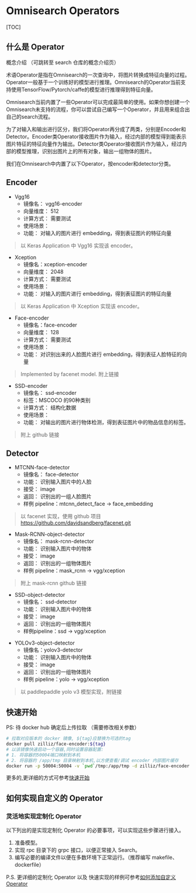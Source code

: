 # Omnisearch Operators
[TOC]

## 什么是 Operator

概念介绍 （可跳转至 search 仓库的概念介绍页）

术语Operator是指在Omnisearch的一次查询中，将图片转换成特征向量的过程。Operator一般基于一个训练好的模型进行推理。Omnisearch的Operator当前支持使用TensorFlow/Pytorch/caffe的模型进行推理得到特征向量。

Omnisearch当前内置了一些Operator可以完成最简单的使用。如果你想创建一个Omnisearch未支持的流程，你可以尝试自己编写一个Operator，并且用来组合出自己的search流程。

为了对输入和输出进行区分，我们将Operator再分成了两类，分别是Encoder和Detector。Encoder类Operator接收图片作为输入，经过内部的模型得到能表示图片特征的特征向量作为输出。Detector类Operator接收图片作为输入，经过内部的模型推理，识别出图片上的所有对象，输出一组物体的图片。

我们在Omnisearch中内置了以下Operator，按encoder和detector分类。

## Encoder

- Vgg16
  - 镜像名： vgg16-encoder
  - 向量维度： 512
  - 计算方式： 需要测试
  - 使用场景：
  - 功能： 对输入的图片进行 embedding，得到表征图片的特征向量

> 以 Keras Application 中 Vgg16 实现该 encoder。
- Xception
  - 镜像名：xception-encoder
  - 向量维度： 2048
  - 计算方式： 需要测试
  - 使用场景：
  - 功能： 对输入的图片进行 embedding，得到表征图片的特征向量

> 以 Keras Application 中 Xception 实现该 encoder。

- Face-encoder
  - 镜像名：face-encoder
  - 向量维度： 128
  - 计算方式： 需要测试
  - 使用场景：
  - 功能： 对识别出来的人脸图片进行 embedding，得到表征人脸特征的向量
  
> Implemented by facenet model. 附上链接

- SSD-encoder
  - 镜像名： ssd-encoder
  - 标签：MSCOCO 的90种类别
  - 计算方式： 结构化数据
  - 使用场景：
  - 功能： 对输出的图片进行物体检测，得到表征图片中的物品信息的标签。
> 附上 github 链接

## Detector
- MTCNN-face-detector
  - 镜像名： face-detector
  - 功能： 识别输入图片中的人脸
  - 接受： image
  - 返回： 识别出的一组人脸图片
  - 样例 pipeline：mtcnn_detect_face -> face_embedding

> 以 facenet 实现，使用 github 项目 https://github.com/davidsandberg/facenet.git

- Mask-RCNN-object-detector
  - 镜像名： mask-rcnn-detector
  - 功能： 识别输入图片中的物体
  - 接受： image
  - 返回： 识别出的一组物体图片
  - 样例 pipeline：mask_rcnn -> vgg/xception

> 附上 mask-rcnn github 链接

- SSD-object-detector
  - 镜像名： ssd-detector
  - 功能： 识别输入图片中的物体
  - 接受： image
  - 返回： 识别出的一组物体图片
  - 样例pipeline：ssd -> vgg/xception

>

- YOLOv3-object-detector
  - 镜像名：yolov3-detector
  - 功能： 识别输入图片中的物体
  - 接受： image
  - 返回： 识别出的一组物体图片
  - 样例 pipeline：yolo -> vgg/xception

> 以 paddlepaddle yolo v3 模型实现，附链接


## 快速开始 
PS: 待 docker hub 确定后上传拉取 （需要修改相关参数）

```bash
# 拉取对应版本的 docker 镜像, ${tag}应替换为可选的tag
docker pull zilliz/face-encoder:${tag}
# 以该镜像快速启动一个容器,同时设置容器配置:
# 1. 将容器的50004端口映射到本机
# 2. 将容器的 /app/tmp 目录映射到本机,以方便查看/调试 encoder 内部图片缓存
docker run -p 50004:50004 -v `pwd`/tmp:/app/tmp -d zilliz/face-encoder:${tag}
```
更多的,更详细的方式可参考[快速开始](./QuickStart.md)

## 如何实现自定义的 Operator
### 灵活地实现定制化 Operator
以下列出的是实现定制化 Operator 的必要事项，可以实现这些步骤进行接入。
1. 准备模型。
2. 实现 rpc 目录下的 grpc 接口，以便正常接入 Search。
3. 编写必要的编译文件以便在多数环境下正常运行。（推荐编写 makefile、 dockerfile）

P.S. 更详细的定制化 Operator 以及 快速实现的样例可参考[如何添加自定义 Operator ](./HowToAddAOperator.md)